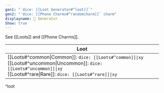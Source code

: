 ```yaml
---
gen1: "`dice: [[Loot Generator#^loot]]`"
gen2: "`dice: [[Phone Charms#^randomcharm]]` charm"
displayname: 💎 Generator
Show: true
---
```

See [[Loots]] and [[Phone Charms]].

| Loot |
| ---- |
| [[Loots#^common\|Common]]: `dice: [[Loots#^common]]\|xy`<br>[[Loots#^uncommon\|Uncommon]]: `dice: [[Loots#^uncommon]]\|xy`<br>[[Loots#^rare\|Rare]]: `dice: [[Loots#^rare]]\|xy` |
^loot